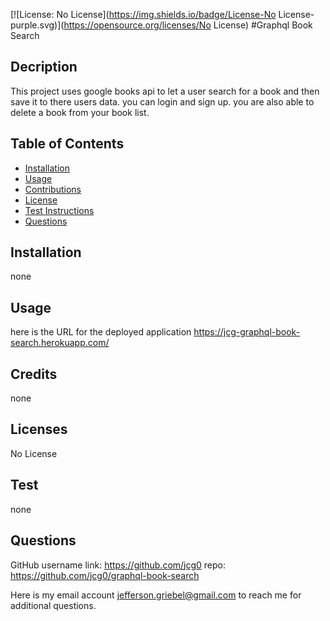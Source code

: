 [![License: No License](https://img.shields.io/badge/License-No License-purple.svg)](https://opensource.org/licenses/No License)
#Graphql Book Search

## Decription

This project uses google books api to let a user search for a book and then save it to there users data. you can login and sign up. you are also able to delete a book from your book list.

## Table of Contents

- [Installation](#installation)
- [Usage](#usage)
- [Contributions](#credits)
- [License](#licenses)
- [Test Instructions](#test)
- [Questions](#questions)

## Installation

none

## Usage

here is the URL for the deployed application https://jcg-graphql-book-search.herokuapp.com/

## Credits

none

## Licenses

No License

## Test

none

## Questions

GitHub username link: https://github.com/jcg0 repo: https://github.com/jcg0/graphql-book-search

Here is my email account jefferson.griebel@gmail.com to reach me for additional questions.
